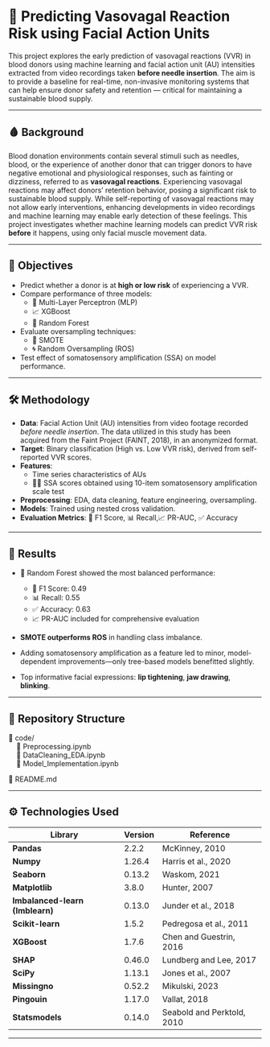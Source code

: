 # 🧠 Predicting Vasovagal Reaction Risk  using Facial Action Units

This project explores the early prediction of vasovagal reactions (VVR) in blood donors using machine learning and facial action unit (AU) intensities extracted from video recordings taken **before needle insertion**. The aim is to provide a baseline for real-time, non-invasive monitoring systems that can help ensure donor safety and retention — critical for maintaining a sustainable blood supply.

---

## 🩸 Background

Blood donation environments contain several stimuli such as needles, blood, or the experience of another donor that can trigger donors to have negative emotional and physiological responses, such as fainting or dizziness, referred to as **vasovagal reactions**. Experiencing vasovagal reactions may affect donors’ retention behavior, posing a significant risk to sustainable blood supply. While self-reporting of vasovagal reactions may not allow early interventions, enhancing developments in video recordings and machine learning may enable
early detection of these feelings. This project investigates whether machine learning models can predict VVR risk **before** it happens, using only facial muscle movement data.

---

## 🎯 Objectives

- Predict whether a donor is at **high or low risk** of experiencing a VVR.
- Compare performance of three models:
  - 🤖 Multi-Layer Perceptron (MLP)
  - 📈 XGBoost
  - 🌲 Random Forest
- Evaluate oversampling techniques:
  - 🔁 SMOTE
  - 🌀 Random Oversampling (ROS)
- Test effect of somatosensory amplification (SSA) on model performance.

---

## 🛠️ Methodology

- **Data**: Facial Action Unit (AU) intensities from video footage recorded *before needle insertion*. The data utilized in this study has been acquired from the Faint Project
(FAINT, 2018), in an anonymized format.
- **Target**: Binary classification (High vs. Low VVR risk), derived from self-reported VVR scores.
- **Features**:
  - Time series characteristics of AUs
  - 🧍‍♀️ SSA scores obtained using 10-item somatosensory amplification scale test 
- **Preprocessing**: EDA, data cleaning, feature engineering, oversampling.
- **Models**: Trained using nested cross validation. 
- **Evaluation Metrics**: 🎯 F1 Score, 📊 Recall,📈 PR-AUC,  ✅ Accuracy

---

## 🧪 Results

- 🌳 Random Forest showed the most balanced performance:
  - 🎯 F1 Score: 0.49
  - 📊 Recall: 0.55
  - ✅ Accuracy: 0.63
  - 📈 PR-AUC included for comprehensive evaluation
    
-  **SMOTE outperforms ROS** in handling class imbalance.
-  Adding somatosensory amplification as a feature led to minor, model-dependent improvements—only tree-based models benefitted slightly.
-  Top informative facial expressions: **lip tightening**, **jaw drawing**, **blinking**.

---

## 📁 Repository Structure
📂 code/  
&nbsp;&nbsp;&nbsp;&nbsp;📓 Preprocessing.ipynb  
&nbsp;&nbsp;&nbsp;&nbsp;📓 DataCleaning_EDA.ipynb  
&nbsp;&nbsp;&nbsp;&nbsp;📓 Model_Implementation.ipynb

📄 README.md

---

## ⚙️ Technologies Used

| **Library**       | **Version** | **Reference**                       |
|-------------------|-------------|-------------------------------------|
| **Pandas**        | 2.2.2       | McKinney, 2010                      |
| **Numpy**         | 1.26.4      | Harris et al., 2020                 |
| **Seaborn**       | 0.13.2      | Waskom, 2021                        |
| **Matplotlib**    | 3.8.0       | Hunter, 2007                        |
| **Imbalanced-learn (Imblearn)** | 0.13.0  | Junder et al., 2018       |
| **Scikit-learn**  | 1.5.2       | Pedregosa et al., 2011              |
| **XGBoost**       | 1.7.6       | Chen and Guestrin, 2016             |
| **SHAP**          | 0.46.0      | Lundberg and Lee, 2017              |
| **SciPy**         | 1.13.1      | Jones et al., 2007                  |
| **Missingno**     | 0.52.2      | Mikulski, 2023                      |
| **Pingouin**      | 1.17.0      | Vallat, 2018                        |
| **Statsmodels**   | 0.14.0      | Seabold and Perktold, 2010          |

---
